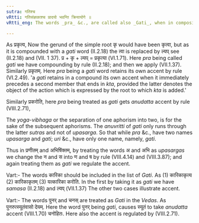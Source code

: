 ```yaml
---
sutra: गतिश्च
vRtti: गतिसंज्ञकाश्च प्रादयो भवन्ति क्रियायोगे ॥
vRtti_eng: The words _pra_ &c., are called also _Gati_, when in composition with a verb.

---
```

As प्रकृत्य, Now the gerund of the simple root कृ would have been कृत्वा, but as it is compounded with a _gati_ word (II.2.18) the त्वा is replaced by ल्यप् see (II.2.18) and (VII. 1 37). प्र + कृ + ल्यप् = प्रकृत्या (VI.1.71). Here _pra_ being called _gati_ we have compounding by rule (II.2.18); and then we apply (VII.1.37). Similarly प्रकृतम्. Here _pra_ being a _gati_ word retains its own accent by rule (VI.2.49). 'a _gati_ retains in a compound its own accent when it immediately precedes a second member that ends in _kta_, provided the latter denotes the object of the action which is expressed by the root to which _kta_ is added.'

Similarly प्रकरोति, here _pra_ being treated as _gati_ gets _anudatta_ accent by rule (VIII.2.71),

The _yoga_-_vibhaga_ or the separation of one aphorism into two, is for the sake of the subsequent aphorisms. The _anuvritti_ of _gati_ only runs through the latter _sutras_ and not of _upasarga_. So that while _pra_ &c., have two names _upasarga_ and _gati_; _uri_ &c., have only one name, namely, _gati_.

Thus in प्रणीतम् and अभिषि॑क्तम्, by treating the words अ and अभि as _upasargas_ we change the न and स into ण and ष by rule (VIII.4.14) and (VIII.3.87); and again treating them as _gati_ we regulate the accent.

Vart:- The words कारिका should be included in the list of _Gati_. As (1) कारिकाकृत्य (2) कारिकाकृतम् (3) यत्कारिका करोति. In the first by taking it as _gati_ we have _samasa_ (II.2.18) and ल्यप् (VII.1.37) The other two cases illustrate accent.

Vart:- The words पुनर् and चनस् are treated as _Gati_ in the _Vedas_. As पुनरुत्स्यूतंवासो देयम्. Here the word पुनर् being _gati_, causes स्यूतं to take _anudatta_ accent (VIII.1.70) चनोहितः. Here also the accent is regulated by (VIII.2.71).